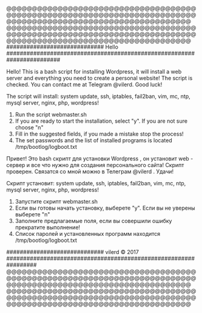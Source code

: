 @@@@@@@@@@@@@@@@@@@@@@@@@@@@@@@@@@@@@@@@@@@@@@@@@@@@@@@@@@@@@@@@@@@@@@@@@@@@@@@@@@@@@@@@@@@@@@@@@@@@@@@@@@@@@@
@@@@@@@@@@@@@@@@@@@@@@@@@@@@@@@@@@@@@@@@@@@@@@@@@@@@@@@@@@@@@@@@@@@@@@@@@@@@@@@@@@@@@@@@@@@@@@@@@@@@@@@@@@@@@@
#############################  Hello  ########################################################################

Hello! This is a bash script for installing Wordpress, it will install a web server and everything you need to
create a personal website! The script is checked. You can contact me at Telegram @vilerd. Good luck!

The script will install: system update, ssh, iptables, fail2ban, vim, mc, ntp, mysql server, nginx, php,
wordpress!

1. Run the script webmaster.sh
2. If you are ready to start the installation, select "y". If you are not sure choose "n"
3. Fill in the suggested fields, if you made a mistake stop the process!
4. The set passwords and the list of installed programs is located /tmp/bootlog/logboot.txt

Привет! Это bash скрипт для установки Wordpress , он установит web - сервер и все что нужно для создания
персонального сайта! Скрипт проверен. Связатся со мной можно в Телеграм @vilerd . Удачи!

Скрипт установит: system update, ssh, iptables, fail2ban, vim, mc, ntp, mysql server, nginx, php,
wordpress!

1. Запустите скрипт webmaster.sh
2. Если вы готовы начать установку, выберете "y". Если вы не уверены выберете "n"
3. Заполните предлагаемые поля, если вы совершили ошибку прекратите выполнение!
4. Список паролей и установленных программ находится /tmp/bootlog/logboot.txt

#############################  vilerd © 2017 #################################################################
@@@@@@@@@@@@@@@@@@@@@@@@@@@@@@@@@@@@@@@@@@@@@@@@@@@@@@@@@@@@@@@@@@@@@@@@@@@@@@@@@@@@@@@@@@@@@@@@@@@@@@@@@@@@@@
@@@@@@@@@@@@@@@@@@@@@@@@@@@@@@@@@@@@@@@@@@@@@@@@@@@@@@@@@@@@@@@@@@@@@@@@@@@@@@@@@@@@@@@@@@@@@@@@@@@@@@@@@@@@@@
